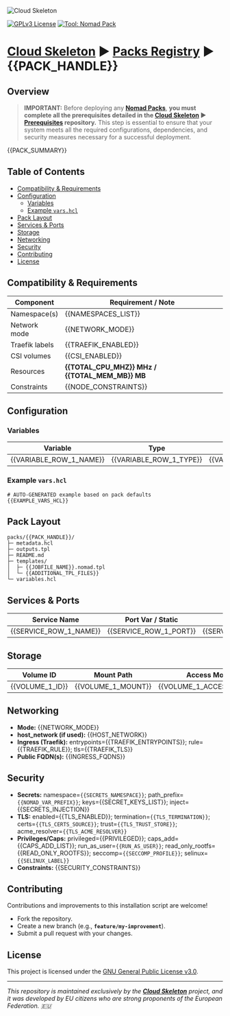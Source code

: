 ![Cloud Skeleton](../../assets/logo.jpg)

[![GPLv3 License](https://img.shields.io/badge/License-GPLv3-blue.svg)](LICENSE) [![Tool: Nomad Pack](https://img.shields.io/badge/Tool-Nomad_Pack-green)]()

# **[Cloud Skeleton][cloud-skeleton]** ► **[Packs Registry][packs-registry]**  ► **{{PACK_HANDLE}}**

## Overview

> **IMPORTANT:** Before deploying any **[Nomad Packs][hashicorp-nomad-packs]**, **you must complete all the prerequisites detailed in the **[Cloud Skeleton][cloud-skeleton]** ► **[Prerequisites][prerequisites]** repository.** This step is essential to ensure that your system meets all the required configurations, dependencies, and security measures necessary for a successful deployment.

{{PACK_SUMMARY}}

## Table of Contents

- [Compatibility & Requirements](#compatibility--requirements)
- [Configuration](#configuration)
  - [Variables](#variables)
  - [Example `vars.hcl`](#example-varshcl)
- [Pack Layout](#pack-layout)
- [Services & Ports](#services--ports)
- [Storage](#storage)
- [Networking](#networking)
- [Security](#security)
- [Contributing](#contributing)
- [License](#license)

## Compatibility & Requirements

| Component       | Requirement / Note                             |
|----------------|-------------------------------------------------|
| Namespace(s)   | {{NAMESPACES_LIST}}                             |
| Network mode   | {{NETWORK_MODE}}                                |
| Traefik labels | {{TRAEFIK_ENABLED}}                             |
| CSI volumes    | {{CSI_ENABLED}}                                 |
| Resources      | **{{TOTAL_CPU_MHZ}} MHz / {{TOTAL_MEM_MB}} MB** |
| Constraints    | {{NODE_CONSTRAINTS}}                            |

## Configuration

### Variables

| Variable                | Type                    | Default                    | Required                    | Description                    |
|-------------------------|-------------------------|----------------------------|-----------------------------|--------------------------------|
| {{VARIABLE_ROW_1_NAME}} | {{VARIABLE_ROW_1_TYPE}} | {{VARIABLE_ROW_1_DEFAULT}} | {{VARIABLE_ROW_1_REQUIRED}} | {{VARIABLE_ROW_1_DESCRIPTION}} |

### Example `vars.hcl`

```hcl
# AUTO-GENERATED example based on pack defaults
{{EXAMPLE_VARS_HCL}}
```

## Pack Layout

```
packs/{{PACK_HANDLE}}/
├─ metadata.hcl
├─ outputs.tpl
├─ README.md
├─ templates/
│  ├─ {{JOBFILE_NAME}}.nomad.tpl
│  └─ {{ADDITIONAL_TPL_FILES}}
└─ variables.hcl
```

## Services & Ports

| Service Name           | Port Var / Static      | Target (in-task)         | Ingress                   | Notes                   |
|------------------------|------------------------|--------------------------|---------------------------|-------------------------|
| {{SERVICE_ROW_1_NAME}} | {{SERVICE_ROW_1_PORT}} | {{SERVICE_ROW_1_TARGET}} | {{SERVICE_ROW_1_INGRESS}} | {{SERVICE_ROW_1_NOTES}} |

## Storage

| Volume ID       | Mount Path         | Access Mode              | Attachment Mode          | Notes              |
|-----------------|--------------------|--------------------------|--------------------------|--------------------|
| {{VOLUME_1_ID}} | {{VOLUME_1_MOUNT}} | {{VOLUME_1_ACCESS_MODE}} | {{VOLUME_1_ATTACH_MODE}} | {{VOLUME_1_NOTES}} |

## Networking

- **Mode:** {{NETWORK_MODE}}
- **host_network (if used):** {{HOST_NETWORK}}
- **Ingress (Traefik):** entrypoints={{TRAEFIK_ENTRYPOINTS}}; rule={{TRAEFIK_RULE}}; tls={{TRAEFIK_TLS}}
- **Public FQDN(s):** {{INGRESS_FQDNS}}

## Security

- **Secrets:** namespace=`{{SECRETS_NAMESPACE}}`; path_prefix=`{{NOMAD_VAR_PREFIX}}`; keys={{SECRET_KEYS_LIST}}; inject={{SECRETS_INJECTION}}
- **TLS:** enabled={{TLS_ENABLED}}; termination=`{{TLS_TERMINATION}}`; certs=`{{TLS_CERTS_SOURCE}}`; trust=`{{TLS_TRUST_STORE}}`; acme_resolver=`{{TLS_ACME_RESOLVER}}`
- **Privileges/Caps:** privileged={{PRIVILEGED}}; caps_add={{CAPS_ADD_LIST}}; run_as_user=`{{RUN_AS_USER}}`; read_only_rootfs={{READ_ONLY_ROOTFS}}; seccomp=`{{SECCOMP_PROFILE}}`; selinux=`{{SELINUX_LABEL}}`
- **Constraints:** {{SECURITY_CONSTRAINTS}}

## Contributing

Contributions and improvements to this installation script are welcome!  
- Fork the repository.  
- Create a new branch (e.g., **`feature/my-improvement`**).  
- Submit a pull request with your changes.

## License

This project is licensed under the [GNU General Public License v3.0](LICENSE).

---

*This repository is maintained exclusively by the **[Cloud Skeleton][cloud-skeleton]** project, and it was developed by EU citizens who are strong proponents of the European Federation. 🇪🇺*

<!-- Reference -->
[cloud-skeleton]: https://github.com/cloud-skeleton/
[hashicorp-nomad]: https://developer.hashicorp.com/nomad/tutorials/get-started
[hashicorp-nomad-packs]: https://developer.hashicorp.com/nomad/tools/nomad-pack
[packs-registry]: https://github.com/cloud-skeleton/packs-registry/
[prerequisites]: https://github.com/cloud-skeleton/prerequisites